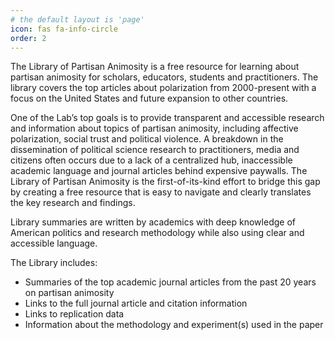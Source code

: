 ```yaml
---
# the default layout is 'page'
icon: fas fa-info-circle
order: 2
---
```


The Library of Partisan Animosity is a free resource for learning about partisan animosity for scholars, educators, students and practitioners. The library covers the top articles about polarization from 2000-present with a focus on the United States and future expansion to other countries.

One of the Lab’s top goals is to provide transparent and accessible research and information about topics of partisan animosity, including affective polarization, social trust and political violence. A breakdown in the dissemination of political science research to practitioners, media and citizens often occurs due to a lack of a centralized hub, inaccessible academic language and journal articles behind expensive paywalls. The Library of Partisan Animosity is the first-of-its-kind effort to bridge this gap by creating a free resource that is easy to navigate and clearly translates the key research and findings. 

Library summaries are written by academics with deep knowledge of American politics and research methodology while also using clear and accessible language.

The Library includes: 

- Summaries of the top academic journal articles from the past 20 years on partisan animosity 
- Links to the full journal article and citation information 
- Links to replication data 
- Information about the methodology and experiment(s) used in the paper